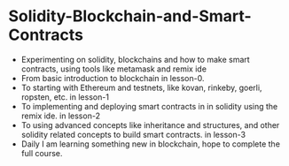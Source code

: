 # Solidity-Blockchain-and-Smart-Contracts
- Experimenting on solidity, blockchains and how to make smart contracts, using tools like metamask and remix ide
- From basic introduction to blockchain in lesson-0.
- To starting with Ethereum and testnets, like kovan, rinkeby, goerli, ropsten, etc. in lesson-1
- To implementing and deploying smart contracts in in solidity using the remix ide. in lesson-2
- To using advanced concepts like inheritance and structures, and other solidity related concepts to build smart contracts. in lesson-3
- Daily I am learning something new in blockchain, hope to complete the full course.